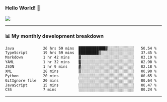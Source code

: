### Hello World! 👋

<a>
  <img align="center" src="https://github-readme-stats.vercel.app/api?username=megatunger&count_private=true&include_all_commits=true&bg_color=30,56CCF2,2F80ED&title_color=fff&text_color=fff" />
</a>

------
### 📊 My monthly development breakdown

<!--START_SECTION:waka-->

```txt
Java             26 hrs 59 mins  ████████████▓░░░░░░░░░░░░   50.54 %
TypeScript       19 hrs 59 mins  █████████▒░░░░░░░░░░░░░░░   37.45 %
Markdown         1 hr 42 mins    ▓░░░░░░░░░░░░░░░░░░░░░░░░   03.19 %
YAML             1 hr 32 mins    ▓░░░░░░░░░░░░░░░░░░░░░░░░   02.90 %
JSON             1 hr 9 mins     ▓░░░░░░░░░░░░░░░░░░░░░░░░   02.18 %
XML              28 mins         ▒░░░░░░░░░░░░░░░░░░░░░░░░   00.90 %
Python           20 mins         ░░░░░░░░░░░░░░░░░░░░░░░░░   00.65 %
GitIgnore file   20 mins         ░░░░░░░░░░░░░░░░░░░░░░░░░   00.64 %
JavaScript       15 mins         ░░░░░░░░░░░░░░░░░░░░░░░░░   00.47 %
CSS              7 mins          ░░░░░░░░░░░░░░░░░░░░░░░░░   00.24 %
```

<!--END_SECTION:waka-->

------
